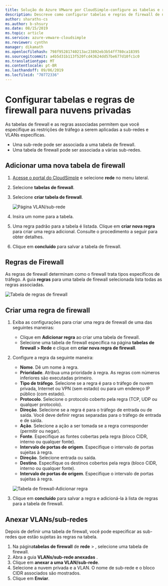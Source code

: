 ```yaml
---
title: Solução do Azure VMware por CloudSimple-configure as tabelas e regras de firewall
description: Descreve como configurar tabelas e regras de firewall de nuvem privada para restringir o tráfego em sub-redes e VLANs.
author: sharaths-cs
ms.author: b-shsury
ms.date: 08/15/2019
ms.topic: article
ms.service: azure-vmware-cloudsimple
ms.reviewer: cynthn
manager: dikamath
ms.openlocfilehash: 798f95281740213ac23892eb3b54ff780ca18395
ms.sourcegitcommit: a4b5d31b113f520fcd43624dd57be677d10fc1c0
ms.translationtype: MT
ms.contentlocale: pt-BR
ms.lasthandoff: 09/06/2019
ms.locfileid: "70772336"
---
```

# <a name="set-up-firewall-tables-and-rules-for-private-clouds"></a>Configurar tabelas e regras de firewall para nuvens privadas

As tabelas de firewall e as regras associadas permitem que você especifique as restrições de tráfego a serem aplicadas a sub-redes e VLANs específicas.

* Uma sub-rede pode ser associada a uma tabela de firewall.
* Uma tabela de firewall pode ser associada a várias sub-redes.

## <a name="add-a-new-firewall-table"></a>Adicionar uma nova tabela de firewall

1. [Acesse o portal do CloudSimple](access-cloudsimple-portal.md) e selecione **rede** no menu lateral.
2. Selecione **tabelas de firewall**.
3. Selecione **criar tabela de firewall**.

    ![Página VLAN/sub-rede](media/firewall-tables-page.png)

4. Insira um nome para a tabela.
5. Uma regra padrão para a tabela é listada. Clique em **criar nova regra** para criar uma regra adicional. Consulte o procedimento a seguir para obter detalhes.
6. Clique em **concluído** para salvar a tabela de firewall.

## <a name="firewall-rules"></a>Regras de Firewall

As regras de firewall determinam como o firewall trata tipos específicos de tráfego. A guia **regras** para uma tabela de firewall selecionada lista todas as regras associadas.

![Tabela de regras de firewall](media/firewall-rules-tab.png)

## <a name="create-a-firewall-rule"></a>Criar uma regra de firewall

1. Exiba as configurações para criar uma regra de firewall de uma das seguintes maneiras:
    * Clique em **Adicionar regra** ao criar uma tabela de firewall.
    * Selecione uma tabela de firewall específica na página **tabelas de firewall > Rede** e clique em **criar nova regra de firewall**.
2. Configure a regra da seguinte maneira:
    * **Nome**. Dê um nome à regra.
    * **Prioridade**. Atribua uma prioridade à regra. As regras com números inferiores são executadas primeiro.
    * **Tipo de tráfego**. Selecione se a regra é para o tráfego de nuvem privada, Internet ou VPN (sem estado) ou para um endereço IP público (com estado).
    * **Protocolo**. Selecione o protocolo coberto pela regra (TCP, UDP ou qualquer protocolo).
    * **Direção**. Selecione se a regra é para o tráfego de entrada ou de saída. Você deve definir regras separadas para o tráfego de entrada e de saída.
    * **Ação**. Selecione a ação a ser tomada se a regra corresponder (permitir ou negar).
    * **Fonte**. Especifique as fontes cobertas pela regra (bloco CIDR, interno ou qualquer fonte).
    * **Intervalo de portas de origem**. Especifique o intervalo de portas sujeitas à regra.
    * **Direção**. Selecione entrada ou saída.
    * **Destino**. Especifique os destinos cobertos pela regra (bloco CIDR, interno ou qualquer fonte).
    * **Intervalo de portas de origem**. Especifique o intervalo de portas sujeitas à regra.

    ![Tabela de firewall-Adicionar regra](media/firewall-rule-create.png)

3. Clique em **concluído** para salvar a regra e adicioná-la à lista de regras para a tabela de firewall.

## <a name="attach-vlanssubnets"></a>Anexar VLANs/sub-redes

Depois de definir uma tabela de firewall, você pode especificar as sub-redes que estão sujeitas às regras na tabela.

1. Na página**tabelas de firewall** de **rede** > , selecione uma tabela de firewall.
2. Abra a guia **VLANs/sub-rede anexadas** .
3. Clique em **anexar a uma VLAN/sub-rede**.
4. Selecione a nuvem privada e a VLAN. O nome de sub-rede e o bloco CIDR associados são mostrados.
5. Clique em **Enviar**.
